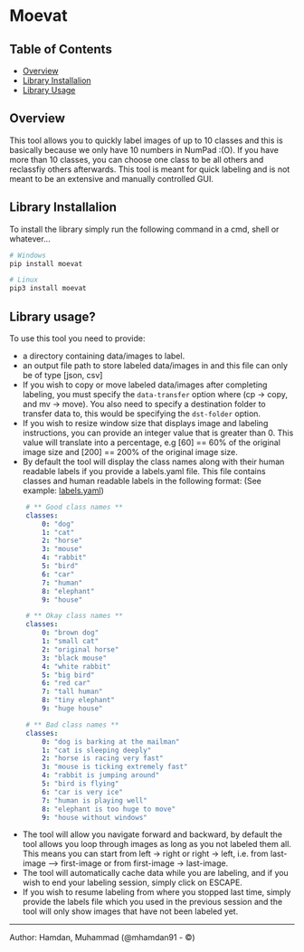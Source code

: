 Moevat
=======================================
## Table of Contents

 * [Overview](#overview)
 * [Library Installalion](#library-installalion)
 * [Library Usage](#library-usage)


## Overview
This tool allows you to quickly label images of up to 10 classes and this is basically because we  only have 10 numbers in NumPad :(O). If you have more than 10 classes, you can choose one class to be all others and reclassfiy others afterwards. This tool is meant for quick labeling and is not meant to be an extensive and manually controlled GUI.


## Library Installalion
To install the library simply run the following command in a cmd, shell or whatever...

```bash
# Windows
pip install moevat

# Linux
pip3 install moevat
```

## Library usage?
To use this tool you need to provide:
- a directory containing data/images to label.
- an output file path to store labeled data/images in and this file can only be of type [json, csv]
- If you wish to copy or move labeled data/images after completing labeling, you must specify the
  `data-transfer` option where (cp -> copy, and mv -> move). You also need to specify a
  destination folder to transfer data to, this would be specifying the `dst-folder` option.
- If you wish to resize window size that displays image and labeling instructions, you can
  provide an integer value that is greater than 0. This value will translate into a percentage,
  e.g [60] == 60% of the original image size and [200] == 200% of the original image size.
- By default the tool will display the class names along with their human readable labels if
  you provide a labels.yaml file. This file contains classes and human readable labels in
  the following format: (See example: [labels.yaml](https://github.com/mhamdan91/moevat/blob/main/labels.yml))
```yaml
    # ** Good class names **
    classes:
        0: "dog"
        1: "cat"
        2: "horse"
        3: "mouse"
        4: "rabbit"
        5: "bird"
        6: "car"
        7: "human"
        8: "elephant"
        9: "house"

    # ** Okay class names **
    classes:
        0: "brown dog"
        1: "small cat"
        2: "original horse"
        3: "black mouse"
        4: "white rabbit"
        5: "big bird"
        6: "red car"
        7: "tall human"
        8: "tiny elephant"
        9: "huge house"

    # ** Bad class names **
    classes:
        0: "dog is barking at the mailman"
        1: "cat is sleeping deeply"
        2: "horse is racing very fast"
        3: "mouse is ticking extremely fast"
        4: "rabbit is jumping around"
        5: "bird is flying"
        6: "car is very ice"
        7: "human is playing well"
        8: "elephant is too huge to move"
        9: "house without windows"
```
- The tool will allow you navigate forward and backward, by default the tool allows you loop through
  images as long as you not labeled them all. This means you can start from left -> right or
  right -> left, i.e. from last-image --> first-image or from first-image -> last-image.
- The tool will automatically cache data while you are labeling, and if you wish to end your labeling
  session, simply click on ESCAPE.
- If you wish to resume labeling from where you stopped last time, simply provide the labels file which
  you used in the previous session and the tool will only show images that have not been labeled yet.

----------------------------------------
Author: Hamdan, Muhammad (@mhamdan91 - ©)
